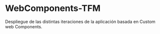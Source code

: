 # WebComponents-TFM

Despliegue de las distintas iteraciones de la aplicación basada en Custom web Components.
